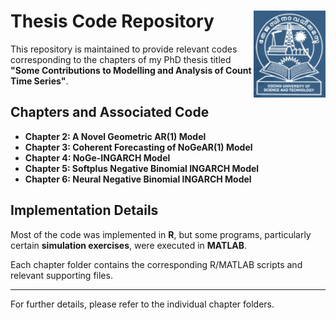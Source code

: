 # Thesis Code Repository<img src="logo_CUSAT.png" align="right" height="139" />

This repository is maintained to provide relevant codes corresponding to the chapters of my PhD thesis titled **"Some Contributions to Modelling and Analysis of Count Time Series"**.

## Chapters and Associated Code

- **Chapter 2: A Novel Geometric AR(1) Model**
- **Chapter 3: Coherent Forecasting of NoGeAR(1) Model**
- **Chapter 4: NoGe-INGARCH Model**
- **Chapter 5: Softplus Negative Binomial INGARCH Model**
- **Chapter 6: Neural Negative Binomial INGARCH Model**

## Implementation Details

Most of the code was implemented in **R**, but some programs, particularly certain **simulation exercises**, were executed in **MATLAB**.

Each chapter folder contains the corresponding R/MATLAB scripts and relevant supporting files.

---
For further details, please refer to the individual chapter folders.
